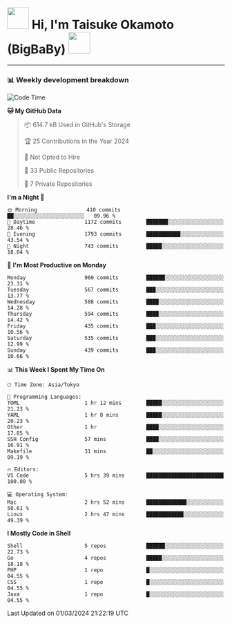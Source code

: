 <!-- Title -->
<h1>
    <img src="https://media.tenor.com/TlyRveJkgo4AAAAi/cloud-cloud-strife.gif" width="50"/> 
    Hi, I'm Taisuke Okamoto (BigBaBy) 
    <img src="https://media.tenor.com/TlyRveJkgo4AAAAi/cloud-cloud-strife.gif" width="50"/>
</h1>

---

<h3> 📊 Weekly development breakdown </h3>
<!-- waka-readme-stats -->

<!--START_SECTION:waka-->
![Code Time](http://img.shields.io/badge/Code%20Time-1%2C693%20hrs%2024%20mins-blue)

**🐱 My GitHub Data** 

> 📦 614.7 kB Used in GitHub's Storage 
 > 
> 🏆 25 Contributions in the Year 2024
 > 
> 🚫 Not Opted to Hire
 > 
> 📜 33 Public Repositories 
 > 
> 🔑 7 Private Repositories 
 > 
**I'm a Night 🦉** 

```text
🌞 Morning                410 commits         ██░░░░░░░░░░░░░░░░░░░░░░░   09.96 % 
🌆 Daytime                1172 commits        ███████░░░░░░░░░░░░░░░░░░   28.46 % 
🌃 Evening                1793 commits        ███████████░░░░░░░░░░░░░░   43.54 % 
🌙 Night                  743 commits         █████░░░░░░░░░░░░░░░░░░░░   18.04 % 
```
📅 **I'm Most Productive on Monday** 

```text
Monday                   960 commits         ██████░░░░░░░░░░░░░░░░░░░   23.31 % 
Tuesday                  567 commits         ███░░░░░░░░░░░░░░░░░░░░░░   13.77 % 
Wednesday                588 commits         ████░░░░░░░░░░░░░░░░░░░░░   14.28 % 
Thursday                 594 commits         ████░░░░░░░░░░░░░░░░░░░░░   14.42 % 
Friday                   435 commits         ███░░░░░░░░░░░░░░░░░░░░░░   10.56 % 
Saturday                 535 commits         ███░░░░░░░░░░░░░░░░░░░░░░   12.99 % 
Sunday                   439 commits         ███░░░░░░░░░░░░░░░░░░░░░░   10.66 % 
```


📊 **This Week I Spent My Time On** 

```text
🕑︎ Time Zone: Asia/Tokyo

💬 Programming Languages: 
TOML                     1 hr 12 mins        █████░░░░░░░░░░░░░░░░░░░░   21.23 % 
YAML                     1 hr 8 mins         █████░░░░░░░░░░░░░░░░░░░░   20.23 % 
Other                    1 hr                ████░░░░░░░░░░░░░░░░░░░░░   17.85 % 
SSH Config               57 mins             ████░░░░░░░░░░░░░░░░░░░░░   16.91 % 
Makefile                 31 mins             ██░░░░░░░░░░░░░░░░░░░░░░░   09.19 % 

🔥 Editors: 
VS Code                  5 hrs 39 mins       █████████████████████████   100.00 % 

💻 Operating System: 
Mac                      2 hrs 52 mins       █████████████░░░░░░░░░░░░   50.61 % 
Linux                    2 hrs 47 mins       ████████████░░░░░░░░░░░░░   49.39 % 
```

**I Mostly Code in Shell** 

```text
Shell                    5 repos             ██████░░░░░░░░░░░░░░░░░░░   22.73 % 
Go                       4 repos             █████░░░░░░░░░░░░░░░░░░░░   18.18 % 
PHP                      1 repo              █░░░░░░░░░░░░░░░░░░░░░░░░   04.55 % 
CSS                      1 repo              █░░░░░░░░░░░░░░░░░░░░░░░░   04.55 % 
Java                     1 repo              █░░░░░░░░░░░░░░░░░░░░░░░░   04.55 % 
```




 Last Updated on 01/03/2024 21:22:19 UTC
<!--END_SECTION:waka-->
